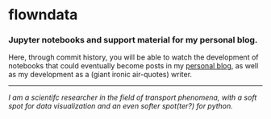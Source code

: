 # flowndata

### Jupyter notebooks and support material for my personal blog.

Here, through commit history, you will be able to watch the development of notebooks that could eventually become posts in my [personal blog](https://julionaojulho.github.io), as well as my development as a (giant ironic air-quotes) writer.

****
_I am a scientifc researcher in the field of transport phenomena, with a soft spot for data visualization and an even softer spot(ter?) for python._
